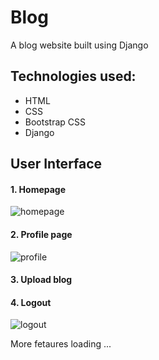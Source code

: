 # Blog
A blog website built using Django

## Technologies used:
  - HTML
  - CSS
  - Bootstrap CSS
  - Django

## User Interface

#### 1. Homepage

![homepage](https://user-images.githubusercontent.com/78599959/203306356-e83e4009-1927-4c78-b5d4-66af1714e58d.png)

#### 2. Profile page

![profile](https://user-images.githubusercontent.com/78599959/203306412-0e38c865-c1ca-41f1-b8df-5127be5d9bb0.png)

#### 3. Upload blog


#### 4. Logout

![logout](https://user-images.githubusercontent.com/78599959/203306553-7bb59baa-5fb0-4c31-b0c7-c865a4ac40b8.png)

More fetaures loading ...

